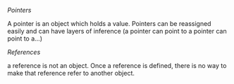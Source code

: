 *Pointers*

A pointer is an object which holds a value. Pointers can be reassigned easily and can have layers of inference (a pointer can point to a pointer can point to a...)

*References*

a reference is not an object. Once a reference is defined, there is no way to make that reference refer to another object. 